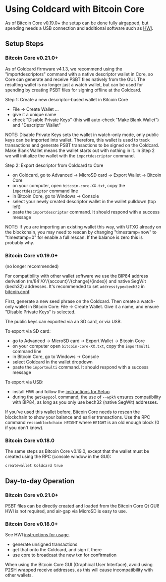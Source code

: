 # Using Coldcard with Bitcoin Core

As of Bitcoin Core v0.19.0+ the setup can be done fully airgapped, but spending
needs a USB connection and additional software such as [HWI](https://github.com/bitcoin-core/HWI).

## Setup Steps

### Bitcoin Core v0.21.0+

As of Coldcard firmware v4.1.3, we recommend using the "importdescriptors"
command with a native descriptor wallet in Core, so Core can generate
and receive PSBT files natively from the GUI. The resulting wallet is
no longer just a watch wallet, but can be used for spending by creating
PSBT files for signing offline at the Coldcard.

Step 1: Create a new descriptor-based wallet in Bitcoin Core

- File -> Create Wallet ...
- give it a unique name
- check "Disable Private Keys" (this will auto-check "Make Blank Wallet") and "Descriptor Wallet"

NOTE: Disable Private Keys sets the wallet in watch-only mode, only public keys can be imported into wallet.
Therefore, this wallet is used to track transactions and generate PSBT transactions to be signed on the Coldcard.
Make Blank Wallet means the wallet starts out with nothing in it. In Step 2 we will initialize the wallet with
the `importdescriptor` command.

Step 2: Export descriptor from Coldcard to Core

- on Coldcard, go to Advanced -> MicroSD card -> Export Wallet -> Bitcoin Core
- on your computer, open `bitcoin-core-XX.txt`, copy the `importdescriptor` command line
- in Bitcoin Core, go to Windows -> Console
- select your newly created descriptor wallet in the wallet pulldown (top left)
- paste the `importdescriptor` command. It should respond with a success message

NOTE: If you are importing an existing wallet this way, with UTXO
already on the blockchain, you may need to rescan by changing
"timestamp=now" to "timestamp=0" for enable a full rescan. If the balance
is zero this is probably why.

### Bitcoin Core v0.19.0+

(no longer recommended)

For compatibility with other wallet software we use the BIP84 address derivation
(m/84'/0'/{account}'/{change}/{index}) and native SegWit (bech32) addresses. It's
recommended to set `addresstype=bech32` in [bitcoin.conf](https://github.com/bitcoin/bitcoin/blob/9546a785953b7f61a3a50e2175283cbf30bc2151/doc/bitcoin-conf.md).

First, generate a new seed phrase on the Coldcard. Then create a watch-only wallet
in Bitcoin Core: File -> Create Wallet. Give it a name, and ensure "Disable Private Keys"
is selected.

The public keys can exported via an SD card, or via USB.

To export via SD card:

- go to Advanced -> MicroSD card -> Export Wallet -> Bitcoin Core
- on your computer open `bitcoin-core-XX.txt`, copy the `importmulti` command line
- in Bitcoin Core, go to Windows -> Console
- select Coldcard in the wallet dropdown
- paste the `importmulti` command. It should respond with a success message

To export via USB:

- install HWI and follow the [instructions for Setup](https://github.com/bitcoin-core/HWI/blob/master/docs/bitcoin-core-usage.md#setup)
- during the `getkeypool` command, the use of `--wpkh` ensures compatibility with BIP84,
as long as you only use bech32 (native SegWit) addresses.

If you've used this wallet before, Bitcoin Core needs to rescan the blockchain to
show your balance and earlier transactions. Use the RPC command `rescanblockchain HEIGHT`
where `HEIGHT` is an old enough block (0 if you don't know).

### Bitcoin Core v0.18.0

The same steps as Bitcoin Core v0.19.0, except that the wallet must be created
using the RPC (console window in the GUI):

```
createwallet Coldcard true
```

## Day-to-day Operation

### Bitcoin Core v0.21.0+

PSBT files can be directly created and loaded from the Bitcoin Core Qt GUI! HWI is not
required, and air-gap via MicroSD is easy to use.

### Bitcoin Core v0.18.0+

See HWI [instructions for usage](https://github.com/bitcoin-core/HWI/blob/master/docs/bitcoin-core-usage.md#usage).

- generate unsigned transactions
- get that onto the Coldcard, and sign it there
- use core to broadcast the new txn for confirmation

When using the Bitcoin Core GUI (Graphical User Interface), avoid using P2SH wrapped receive
addresses, as this will cause incompatibility with other wallets.
